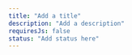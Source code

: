```yaml
---
title: "Add a title"
description: "Add a description"
requiresJs: false
status: "Add status here"
---
```


